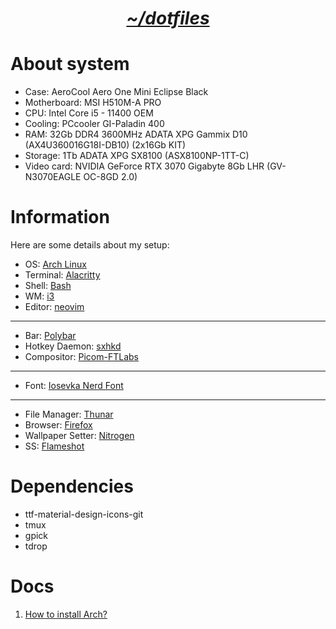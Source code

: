 <h1 align="center"><i><u>~/dotfiles</u></i></h1>

# About system

- Case: AeroCool Aero One Mini Eclipse Black
- Motherboard: MSI H510M-A PRO
- CPU: Intel Core i5 - 11400 OEM
- Cooling: PCcooler GI-Paladin 400
- RAM: 32Gb DDR4 3600MHz ADATA XPG Gammix D10 (AX4U360016G18I-DB10) (2x16Gb KIT)
- Storage: 1Tb ADATA XPG SX8100 (ASX8100NP-1TT-C)
- Video card: NVIDIA GeForce RTX 3070 Gigabyte 8Gb LHR (GV-N3070EAGLE OC-8GD 2.0)

# Information

Here are some details about my setup:

- OS: [Arch Linux](https://archlinux.org/)
- Terminal: [Alacritty](https://github.com/alacritty/alacritty)
- Shell: [Bash](http://git.savannah.gnu.org/cgit/bash.git/)
- WM: [i3](https://i3wm.org/)
- Editor: [neovim](https://neovim.io/)
---
- Bar: [Polybar](https://github.com/polybar/polybar)
- Hotkey Daemon: [sxhkd](https://github.com/baskerville/sxhkd)
- Compositor: [Picom-FTLabs](https://github.com/FT-Labs/picom)
---
- Font: [Iosevka Nerd Font](https://www.nerdfonts.com)
---
- File Manager: [Thunar](https://docs.xfce.org/xfce/thunar/start)
- Browser: [Firefox](https://www.mozilla.org/ru/firefox/)
- Wallpaper Setter: [Nitrogen](https://github.com/l3ib/nitrogen)
- SS: [Flameshot](https://github.com/flameshot-org/flameshot)

# Dependencies

- ttf-material-design-icons-git
- tmux
- gpick
- tdrop

# Docs

1. [How to install Arch?](./docs/arch.md)
